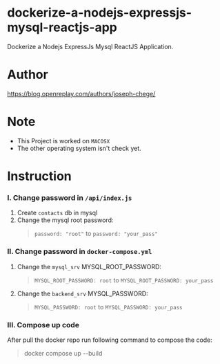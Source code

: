 # dockerize-a-nodejs-expressjs-mysql-reactjs-app
Dockerize a Nodejs ExpressJs Mysql ReactJS Application.


# Author
https://blog.openreplay.com/authors/joseph-chege/


# Note
- This Project is worked on `MACOSX`
- The other operating system isn't check yet.


# Instruction
### I. Change password in `/api/index.js`
1. Create `contacts` db in mysql
2. Change the mysql root password:
    > `password: "root"` to `password: "your_pass"`

### II. Change password in `docker-compose.yml`
1. Change the `mysql_srv` MYSQL_ROOT_PASSWORD:
    > `MYSQL_ROOT_PASSWORD: root` to `MYSQL_ROOT_PASSWORD: your_pass`
2. Change the `backend_srv` MYSQL_PASSWORD:
    > `MYSQL_PASSWORD: root` to `MYSQL_PASSWORD: your_pass`

### III. Compose up code
After pull the docker repo run following command to compose the code:
> docker compose up --build